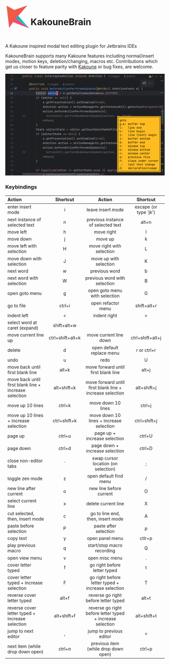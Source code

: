 <img src="src/main/resources/META-INF/pluginIcon.svg" width="80" height="80" alt="icon" align="left"/>

KakouneBrain
===

<br/>

A Kakoune inspired modal text editing plugin for Jetbrains IDEs

KakouneBrain supports many Kakoune features including normal/insert modes, motion keys, deletion/changing, macros etc. Contributions which get us closer to feature parity with [Kakoune](https://kakoune.org/) or bug fixes, are welcome.

<img src="assets/screenshot1.png" alt="screenshot of goto menu"/>

### Keybindings

| Action                                                |     Shortcut     |                          Action                           |       Shortcut        | 
|:------------------------------------------------------|:----------------:|:---------------------------------------------------------:|:---------------------:|
| enter insert mode                                     |        i         |                     leave insert mode                     | escape (or type 'jk') |
| next instance of selected text                        |        n         |            previous instance of selected text             |         alt+n         |
| move left                                             |        h         |                        move right                         |           l           |
| move down                                             |        j         |                          move up                          |           k           |
| move left with selection                              |        H         |                 move right with selection                 |           L           |
| move down with selection                              |        J         |                  move up with selection                   |           K           |
| next word                                             |        w         |                       previous word                       |           b           |
| next word with selection                              |        W         |               previous word with selection                |           B           |
| open goto menu                                        |        g         |               open goto menu with selection               |           G           |
| go to file                                            |      ctrl+i      |                    open refactor menu                     |      shift+alt+r      |
| indent left                                           |        <         |                       indent right                        |           >           |
| select word at caret (expand)                         |   shift+alt+w    |                                                           |                       |
| move current line up                                  | ctrl+shift+alt+k |                  move current line down                   |   ctrl+shift+alt+j    |
| delete                                                |        d         |                 open default replace menu                 |      r or ctrl+r      |
| undo                                                  |        u         |                           redo                            |           U           |
| move back until first blank line                      |      alt+k       |            move forward until first blank line            |         alt+j         |
| move back until first blank line + increase selection |   alt+shift+k    | move forward until first blank line + increase selection  |      alt+shift+j      |
| move up 10 lines                                      |      ctrl+k      |                    move down 10 lines                     |        ctrl+j         |
| move up 10 lines + increase selection                 |   ctrl+shift+k   |          move down 10 lines + increase selection          |     ctrl+shift+j      |
| page up                                               |      ctrl+u      |               page up + increase selection                |        ctrl+U         |
| page down                                             |      ctrl+d      |              page down + increase selection               |        ctrl+D         |
| close non-editor tabs                                 |        `         |            swap cursor location (on selection)            |           ;           |
| toggle zen mode                                       |        z         |                  open default find menu                   |           /           |
| new line after current                                |        o         |                  new line before current                  |           O           |
| select current line                                   |        x         |                    delete current line                    |           X           |
| cut selected, then, insert mode                       |        c         |             go to line end, then, insert mode             |           A           |
| paste before selection                                |        P         |                   paste after selection                   |           p           |
| copy text                                             |        y         |                      open panel menu                      |        ctlr+p         |
| play previous macro                                   |        q         |                start/stop macro recording                 |           Q           |
| open view menu                                        |        v         |                      open misc menu                       |           .           |
| cover letter typed                                    |        f         |               go right before letter typed                |           t           |
| cover letter typed + increase selection               |        F         |     go right before letter typed + increase selection     |           T           |
| reverse cover letter typed                            |      alt+f       |           reverse go right before letter typed            |         alt+t         |
| reverse cover letter typed + increase selection       |   alt+shift+f    | reverse go right before letter typed + increase selection |      alt+shift+t      |
| jump to next editor                                   |        ,         |                  jump to previous editor                  |           <           |
| next item (while drop down open)                      |      ctrl+n      |           previous item (while drop down open)            |        ctrl+p         |







